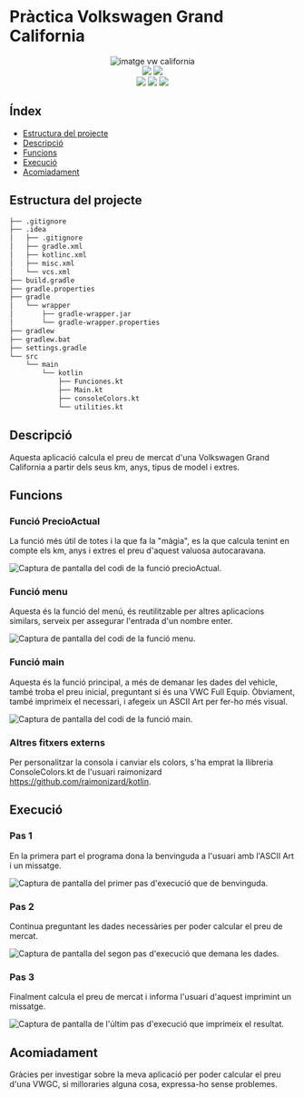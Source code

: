 
# Pràctica Volkswagen Grand California

<div align="center">

<img alt="imatge vw california" src="https://autocaravanascompostela.es/wp-content/uploads/2022/02/van_volkswagen-grand-california-600-2_146.png">

</div>

<div align="center">    
    <img src= https://img.shields.io/badge/IntelliJ_IDEA-000000.svg?style=for-the-badge&logo=intellij-idea&logoColor=white>
    <img src= https://img.shields.io/badge/Kotlin-0095D5?&style=for-the-badge&logo=kotlin&logoColor=white>
</div>

<div align="center">
    <img src= https://img.shields.io/github/repo-size/BipperTT/practica_vw_california>
    <img src= https://img.shields.io/github/commit-activity/t/BipperTT/practica_vw_california?color=green>
    <img src= https://img.shields.io/github/last-commit/BipperTT/practica_vw_california/main?color=green>
</div>


## Índex 

* [Estructura del projecte](#estructura-del-projecte)
* [Descripció](#descripció)
* [Funcions](#funcions)
* [Execució](#execució)
* [Acomiadament](#acomiadament)

## Estructura del projecte

```bash
├── .gitignore
├── .idea
│   ├── .gitignore
│   ├── gradle.xml
│   ├── kotlinc.xml
│   ├── misc.xml
│   └── vcs.xml
├── build.gradle
├── gradle.properties
├── gradle
│   └── wrapper
│       ├── gradle-wrapper.jar
│       └── gradle-wrapper.properties
├── gradlew
├── gradlew.bat
├── settings.gradle
└── src
    └── main
        └── kotlin
            ├── Funciones.kt
            ├── Main.kt
            ├── consoleColors.kt
            └── utilities.kt       
```

## Descripció
Aquesta aplicació calcula el preu de mercat d'una Volkswagen Grand California a partir dels seus km, anys, tipus de model i extres.
## Funcions
### Funció PrecioActual
La funció més útil de totes i la que fa la "màgia", es la que calcula tenint en compte els km, anys i extres el preu d'aquest valuosa autocaravana.

![Captura de pantalla del codi de la funció precioActual.](https://i.imgur.com/WZ68tXx.png)

### Funció menu
Aquesta és la funció del menú, és reutilitzable per altres aplicacions similars, serveix per assegurar l'entrada d'un nombre enter.

![Captura de pantalla del codi de la funció menu.](https://i.imgur.com/6Mnbmww.png)

### Funció main
Aquesta és la funció principal, a més de demanar les dades del vehicle, també troba el preu inicial, preguntant si és una VWC Full Equip. Òbviament, també imprimeix el necessari, i afegeix un ASCII Art per fer-ho més visual.

![Captura de pantalla del codi de la funció main.](https://i.imgur.com/3RViZHT.png) 

### Altres fitxers externs
Per personalitzar la consola i canviar els colors, s'ha emprat la llibreria ConsoleColors.kt de l'usuari raimonizard https://github.com/raimonizard/kotlin.
## Execució
### Pas 1
En la primera part el programa dona la benvinguda a l'usuari amb l'ASCII Art i un missatge.

![Captura de pantalla del primer pas d'execució que de benvinguda.](https://i.imgur.com/pdpWhBD.png)

### Pas 2
Continua preguntant les dades necessàries per poder calcular el preu de mercat.

![Captura de pantalla del segon pas d'execució que demana les dades.](https://i.imgur.com/li7ITme.png)

### Pas 3
Finalment calcula el preu de mercat i informa l'usuari d'aquest imprimint un missatge.

![Captura de pantalla de l'últim pas d'execució que imprimeix el resultat.](https://i.imgur.com/9sL99rr.png)

## Acomiadament
Gràcies per investigar sobre la meva aplicació per poder calcular el preu d'una VWGC, si milloraries alguna cosa, expressa-ho sense problemes.
